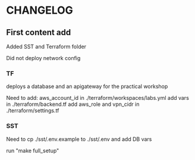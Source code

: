 # CHANGELOG
## First content add
Added SST and Terraform folder

Did not deploy network config

### TF 
deploys a database and an apigateway for the practical workshop

Need to add:
aws_account_id in ./terraform/workspaces/labs.yml
add vars in ./terraform/backend.tf
add aws_role and vpn_cidr in ./terraform/settings.tf

### SST

Need to cp ./sst/.env.example to ./sst/.env and add DB vars

run "make full_setup"